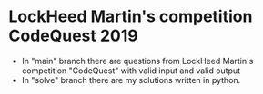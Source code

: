 # LockHeed Martin's competition CodeQuest 2019
* In "main" branch there are questions from LockHeed Martin's competition "CodeQuest" with valid input and valid output 
* In "solve" branch there are my solutions written in python.
